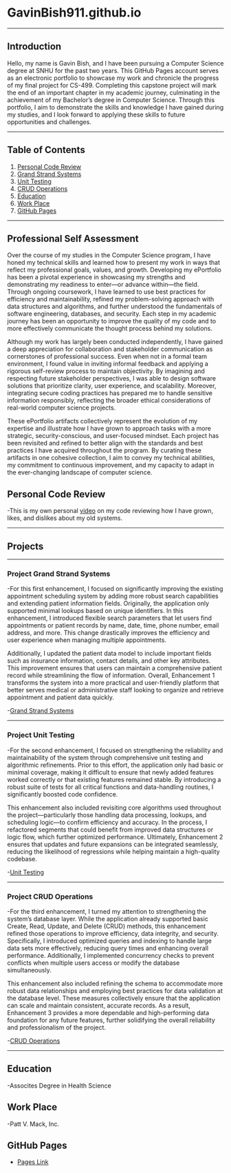 # GavinBish911.github.io

---

## Introduction
Hello, my name is Gavin Bish, and I have been pursuing a Computer Science degree at SNHU for the past two years. This GitHub Pages account serves as an electronic portfolio to showcase my work and chronicle the progress of my final project for CS-499. Completing this capstone project will mark the end of an important chapter in my academic journey, culminating in the achievement of my Bachelor’s degree in Computer Science. Through this portfolio, I aim to demonstrate the skills and knowledge I have gained during my studies, and I look forward to applying these skills to future opportunities and challenges.

---

## Table of Contents

1. [Personal Code Review](#personal-code-review)  
2. [Grand Strand Systems](#project-grand-strand-systems)  
3. [Unit Testing](#project-unit-testing)  
4. [CRUD Operations](#project-crud-operations)  
5. [Education](#education)
6. [Work Place](#work-place)
7. [GitHub Pages](#github-pages)

---

## Professional Self Assessment
Over the course of my studies in the Computer Science program, I have honed my technical skills and learned how to present my work in ways that reflect my professional goals, values, and growth. Developing my ePortfolio has been a pivotal experience in showcasing my strengths and demonstrating my readiness to enter—or advance within—the field. Through ongoing coursework, I have learned to use best practices for efficiency and maintainability, refined my problem-solving approach with data structures and algorithms, and further understood the fundamentals of software engineering, databases, and security. Each step in my academic journey has been an opportunity to improve the quality of my code and to more effectively communicate the thought process behind my solutions.

Although my work has largely been conducted independently, I have gained a deep appreciation for collaboration and stakeholder communication as cornerstones of professional success. Even when not in a formal team environment, I found value in inviting informal feedback and applying a rigorous self-review process to maintain objectivity. By imagining and respecting future stakeholder perspectives, I was able to design software solutions that prioritize clarity, user experience, and scalability. Moreover, integrating secure coding practices has prepared me to handle sensitive information responsibly, reflecting the broader ethical considerations of real-world computer science projects.

These ePortfolio artifacts collectively represent the evolution of my expertise and illustrate how I have grown to approach tasks with a more strategic, security-conscious, and user-focused mindset. Each project has been revisited and refined to better align with the standards and best practices I have acquired throughout the program. By curating these artifacts in one cohesive collection, I aim to convey my technical abilities, my commitment to continuous improvement, and my capacity to adapt in the ever-changing landscape of computer science.

## Personal Code Review
-This is my own personal [video](https://youtu.be/xJKR-Wp14V0) on my code reviewing how I have grown, likes, and dislikes about my old systems.

---

## Projects

---

### Project Grand Strand Systems
-For this first enhancement, I focused on significantly improving the existing appointment scheduling system by adding more robust search capabilities and extending patient information fields. Originally, the application only supported minimal lookups based on unique identifiers. In this enhancement, I introduced flexible search parameters that let users find appointments or patient records by name, date, time, phone number, email address, and more. This change drastically improves the efficiency and user experience when managing multiple appointments.

Additionally, I updated the patient data model to include important fields such as insurance information, contact details, and other key attributes. This improvement ensures that users can maintain a comprehensive patient record while streamlining the flow of information. Overall, Enhancement 1 transforms the system into a more practical and user-friendly platform that better serves medical or administrative staff looking to organize and retrieve appointment and patient data quickly.

-[Grand Strand Systems](https://github.com/GavinBish911/GavinBish911.github.io/blob/Grand-Strand-Systems/README.md)

---

### Project Unit Testing
-For the second enhancement, I focused on strengthening the reliability and maintainability of the system through comprehensive unit testing and algorithmic refinements. Prior to this effort, the application only had basic or minimal coverage, making it difficult to ensure that newly added features worked correctly or that existing features remained stable. By introducing a robust suite of tests for all critical functions and data-handling routines, I significantly boosted code confidence.

This enhancement also included revisiting core algorithms used throughout the project—particularly those handling data processing, lookups, and scheduling logic—to confirm efficiency and accuracy. In the process, I refactored segments that could benefit from improved data structures or logic flow, which further optimized performance. Ultimately, Enhancement 2 ensures that updates and future expansions can be integrated seamlessly, reducing the likelihood of regressions while helping maintain a high-quality codebase.

-[Unit Testing](https://github.com/GavinBish911/GavinBish911.github.io/blob/Unit-Testing/README.md)

---

### Project CRUD Operations
-For the third enhancement, I turned my attention to strengthening the system’s database layer. While the application already supported basic Create, Read, Update, and Delete (CRUD) methods, this enhancement refined those operations to improve efficiency, data integrity, and security. Specifically, I introduced optimized queries and indexing to handle large data sets more effectively, reducing query times and enhancing overall performance. Additionally, I implemented concurrency checks to prevent conflicts when multiple users access or modify the database simultaneously.

This enhancement also included refining the schema to accommodate more robust data relationships and employing best practices for data validation at the database level. These measures collectively ensure that the application can scale and maintain consistent, accurate records. As a result, Enhancement 3 provides a more dependable and high-performing data foundation for any future features, further solidifying the overall reliability and professionalism of the project.

-[CRUD Operations](https://github.com/GavinBish911/GavinBish911.github.io/blob/CRUD-Operations/README.md)

---

## Education
-Assocites Degree in Health Science

## Work Place
-Patt V. Mack, Inc.

## GitHub Pages
- [Pages Link](https://gavinbish911.github.io/#project-grand-strand-systems)

